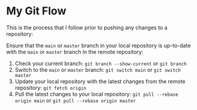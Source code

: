 # My Git Flow

This is the process that I follow prior to pushing any changes to a repository:

Ensure that the `main` or `master` branch in your local repository is up-to-date with the `main` or `master` branch in the remote repository:

1. Check your current branch: `git branch --show-current` or `git branch`
2. Switch to the `main` or `master` branch: `git switch main` or `git switch master`
3. Update your local repository with the latest changes from the remote repository: `git fetch origin`
4. Pull the latest changes to your local repository: `git pull --rebase origin main` or `git pull --rebase origin master`
